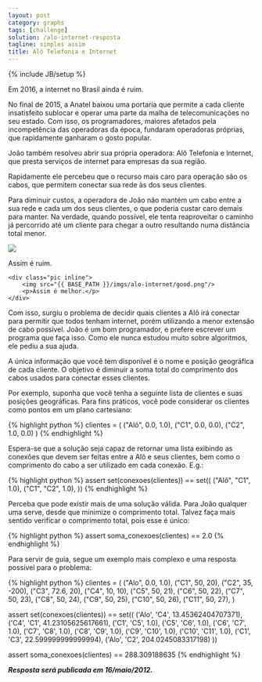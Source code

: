 ```yaml
---
layout: post
category: graphs
tags: [challenge]
solution: /alo-internet-resposta
tagline: simples assim
title: Alô Telefonia e Internet
---
```

{% include JB/setup %}

Em 2016, a internet no Brasil ainda é ruim.

No final de 2015, a Anatel baixou uma portaria que permite a cada cliente 
insatisfeito sublocar e operar uma parte da malha de telecomunicações no seu estado.
Com isso, os programadores, maiores afetados pela incompetência das operadoras
da época, fundaram operadoras próprias, que rapidamente ganharam o gosto popular.

João também resolveu abrir sua própria operadora: Alô Telefonia e Internet, que
presta serviços de internet para empresas da sua região.

Rapidamente ele percebeu que o recurso mais caro para operação são os cabos, 
que permitem conectar sua rede às dos seus clientes.

Para diminuir custos, a operadora de João não mantém um cabo entre a sua rede e 
cada um dos seus clientes, o que poderia custar caro demais para manter. Na verdade, 
quando possível, ele tenta reaproveitar o caminho já percorrido até um cliente
para chegar a outro resultando numa distância total menor.

<div class="center">
    <div class="pic inline">
        <img src="{{ BASE_PATH }}/imgs/alo-internet/bad.png"/>
        <p>Assim é ruim.</p>
    </div>

    <div class="pic inline">
        <img src="{{ BASE_PATH }}/imgs/alo-internet/good.png"/>
        <p>Assim é melhor.</p>
    </div>
</div>

Com isso, surgiu o problema de decidir quais clientes a Alô irá conectar
para permitir que todos tenham internet, porém utilizando a menor extensão de 
cabo possível. João é um bom programador, e prefere escrever um programa que 
faça isso. Como ele nunca estudou muito sobre algoritmos, ele pediu a sua ajuda.

A única informação que você tem disponível é o nome e posição geográfica de cada
cliente. O objetivo é diminuir a soma total do comprimento dos cabos usados para
conectar esses clientes.

Por exemplo, suponha que você tenha a seguinte lista de clientes e suas posições
geográficas. Para fins práticos, você pode considerar os clientes como pontos
em um plano cartesiano:

{% highlight python %}
clientes = (
    ("Alô", 0.0, 1.0), 
    ("C1",  0.0, 0.0), 
    ("C2",  1.0, 0.0)
)
{% endhighlight %}

Espera-se que a solução seja capaz de retornar uma lista exibindo as conexões
que devem ser feitas entre a Alô e seus clientes, bem como o comprimento do cabo
a ser utilizado em cada conexão. E.g.:

{% highlight python %}
assert set(conexoes(clientes)) == set((
    ("Alô", "C1", 1.0), 
    ("C1",  "C2", 1.0), 
))
{% endhighlight %}

Perceba que pode existir mais de uma solução válida. Para João qualquer uma 
serve, desde que minimize o comprimento total. Talvez faça mais sentido verificar
o comprimento total, pois esse é único:

{% highlight python %}
assert soma_conexoes(clientes) == 2.0
{% endhighlight %}

Para servir de guia, segue um exemplo mais complexo e uma resposta possível para
o problema:

{% highlight python %}
clientes = (
    ("Alo", 0.0, 1.0), 
    ("C1",  50, 20), 
    ("C2",  35, -200), 
    ("C3",  72.6, 20), 
    ("C4",  10, 10), 
    ("C5",  50, 21), 
    ("C6",  50, 22), 
    ("C7",  50, 23), 
    ("C8",  50, 24), 
    ("C9",  50, 25), 
    ("C10",  50, 26), 
    ("C11",  50, 27), 
)

assert set(conexoes(clientes)) == set((
    ('Alo', 'C4', 13.45362404707371), 
    ('C4', 'C1', 41.23105625617661), 
    ('C1', 'C5', 1.0), 
    ('C5', 'C6', 1.0), 
    ('C6', 'C7', 1.0), 
    ('C7', 'C8', 1.0), 
    ('C8', 'C9', 1.0), 
    ('C9', 'C10', 1.0), 
    ('C10', 'C11', 1.0), 
    ('C1', 'C3', 22.599999999999994), 
    ('Alo', 'C2', 204.0245083317198)
))


assert soma_conexoes(clientes) == 288.309188635
{% endhighlight %}


_**Resposta será publicada em 16/maio/2012.**_

